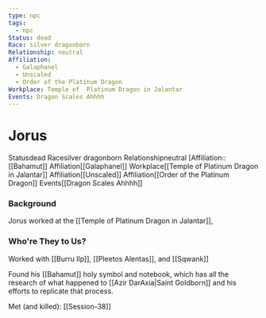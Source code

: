 ```yaml
---
type: npc
tags:
  - npc
Status: dead
Race: silver dragonborn
Relationship: neutral
Affiliation:
  - Galaphanel
  - Unscaled
  - Order of the Platinum Dragon
Workplace: Temple of  Platinum Dragon in Jalantar
Events: Dragon Scales Ahhhh
---
```


# Jorus
<span class="dataview inline-field"><span class="inline-field-key">Status</span><span class="inline-field-value">dead</span></span>
<span class="dataview inline-field"><span class="inline-field-key">Race</span><span class="inline-field-value">silver dragonborn</span></span>
<span class="dataview inline-field"><span class="inline-field-key">Relationship</span><span class="inline-field-value">neutral</span></span>
[Affiliation::[[Bahamut]]
<span class="dataview inline-field"><span class="inline-field-key">Affiliation</span><span class="inline-field-value">[[Galaphanel]]</span></span>
<span class="dataview inline-field"><span class="inline-field-key">Workplace</span><span class="inline-field-value">[[Temple of  Platinum Dragon in Jalantar]]</span></span>
<span class="dataview inline-field"><span class="inline-field-key">Affiliation</span><span class="inline-field-value">[[Unscaled]]</span></span>
<span class="dataview inline-field"><span class="inline-field-key">Affiliation</span><span class="inline-field-value">[[Order of the Platinum Dragon]]</span></span>
<span class="dataview inline-field"><span class="inline-field-key">Events</span><span class="inline-field-value">[[Dragon Scales Ahhhh]]</span></span>

### Background
Jorus worked at the [[Temple of  Platinum Dragon in Jalantar]], 

### Who're They to Us?
Worked with [[Burru Ilp]], [[Pleetos Alentas]], and [[Sqwank]]

Found his [[Bahamut]] holy symbol and notebook, which has all the research of what happened to [[Azir DarAxia|Saint Goldborn]] and his efforts to replicate that process. 

Met (and killed): [[Session-38]] 